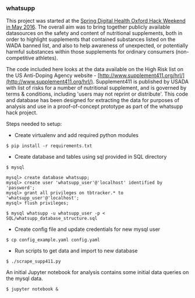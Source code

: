 ### whatsupp

This project was started at the [Spring Digital Health Oxford Hack Weekend in May 2016](http://hack.dhox.org).  The overall aim was to bring together publicly available datasources on the safety and content of nutritional supplements, both in order to highlight supplements that contained substances listed on the WADA banned list, and also to help awareness of unexpected, or potentially harmful substances within those supplements for ordinary consumers (non-competitive athletes).  

The code included here looks at the data available on the High Risk list on the US Anti-Doping Agency website - [http://www.supplement411.org/hrl/](http://www.supplement411.org/hrl/).  Supplement411 is published by USADA with list of risks for a number of nutritional supplement, and is governed by terms & conditions, including 'users may not reprint or distribute'.  This code and database has been designed for extracting the data for purposes of analysis and use in a proof-of-concept prototype as part of the whatsupp hack project.

Steps needed to setup:

* Create virtualenv and add required python modules

```
$ pip install -r requirements.txt
``` 

* Create database and tables using sql provided in SQL directory

```
$ mysql

mysql> create database whatsupp;
mysql> create user 'whatsupp_user'@'localhost' identified by 'password';
mysql> grant all privileges on tbtracker.* to 'whatsupp_user'@'localhost';
mysql> flush privileges;

$ mysql whatsupp -u whatsupp_user -p < SQL/whatsupp_database_structure.sql

```

* Create config file and update credentials for new mysql user

```
$ cp config_example.yaml config.yaml
```

* Run scripts to get data and import to new database

```
$ ./scrape_supp411.py
```

An initial Jupyter notebook for analysis contains some initial data queries on the mysql data.

```
$ jupyter notebook &
```